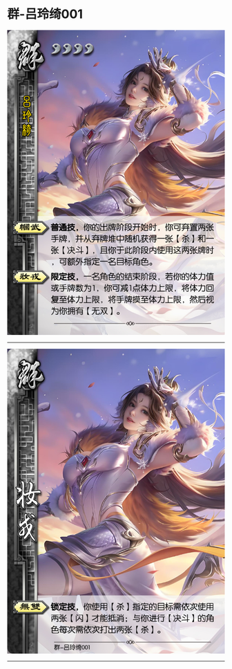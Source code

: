 # 群-吕玲绮001

![群-吕玲绮001](../assets/群-吕玲绮001.jpg)

---

![群-吕玲绮001-妆戎-无双](../assets/群-吕玲绮001-妆戎-无双.jfif)

---